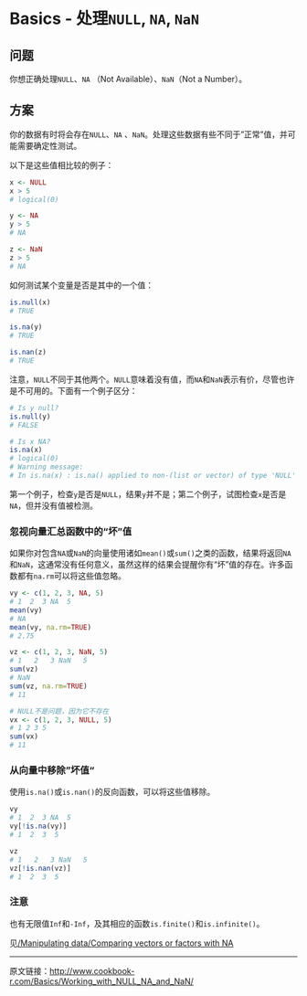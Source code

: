 # Basics - 处理`NULL`, `NA`, `NaN`

## 问题

你想正确处理`NULL`、`NA` （Not Available）、`NaN`（Not a Number）。

## 方案

你的数据有时将会存在`NULL`、`NA` 、`NaN`。处理这些数据有些不同于”正常”值，并可能需要确定性测试。

以下是这些值相比较的例子：

```R
x <- NULL
x > 5
# logical(0)

y <- NA
y > 5
# NA

z <- NaN
z > 5
# NA
```

如何测试某个变量是否是其中的一个值：

```R
is.null(x)
# TRUE

is.na(y)
# TRUE

is.nan(z)
# TRUE
```

注意，`NULL`不同于其他两个。`NULL`意味着没有值，而`NA`和`NaN`表示有价，尽管也许是不可用的。下面有一个例子区分：

```R
# Is y null?
is.null(y)
# FALSE

# Is x NA?
is.na(x)
# logical(0)
# Warning message:
# In is.na(x) : is.na() applied to non-(list or vector) of type 'NULL'
```

第一个例子，检查`y`是否是`NULL`，结果`y`并不是；第二个例子，试图检查`x`是否是`NA`，但并没有值被检测。

### 忽视向量汇总函数中的“坏”值

如果你对包含`NA`或`NaN`的向量使用诸如`mean()`或`sum()`之类的函数，结果将返回`NA`和`NaN`，这通常没有任何意义，虽然这样的结果会提醒你有“坏”值的存在。许多函数都有`na.rm`可以将这些值忽略。

```R
vy <- c(1, 2, 3, NA, 5)
# 1  2  3 NA  5
mean(vy)
# NA
mean(vy, na.rm=TRUE)
# 2.75

vz <- c(1, 2, 3, NaN, 5)
# 1   2   3 NaN   5
sum(vz)
# NaN
sum(vz, na.rm=TRUE)
# 11

# NULL不是问题，因为它不存在
vx <- c(1, 2, 3, NULL, 5)
# 1 2 3 5
sum(vx)
# 11
```

### 从向量中移除”坏值“

使用`is.na()`或`is.nan()`的反向函数，可以将这些值移除。

```R
vy
# 1  2  3 NA  5
vy[!is.na(vy)]
# 1  2  3  5

vz
# 1   2   3 NaN   5
vz[!is.nan(vz)]
# 1  2  3  5
```

### 注意

也有无限值`Inf`和`-Inf`，及其相应的函数`is.finite()`和`is.infinite()`。

见[/Manipulating data/Comparing vectors or factors with NA](http://www.cookbook-r.com/Manipulating_data/Comparing_vectors_or_factors_with_NA)

***

原文链接：http://www.cookbook-r.com/Basics/Working_with_NULL_NA_and_NaN/ 